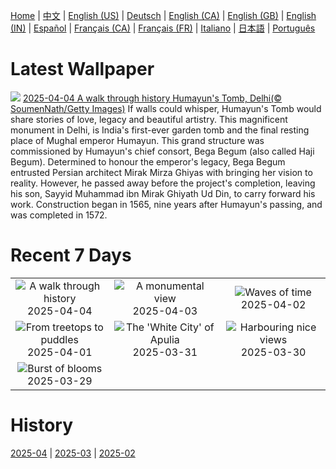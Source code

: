 [Home](../README.md) | [中文](zh-CN.md) | [English (US)](en-US.md) | [Deutsch](de-DE.md) | [English (CA)](en-CA.md) | [English (GB)](en-GB.md) | [English (IN)](en-IN.md) | [Español](es-ES.md) | [Français (CA)](fr-CA.md) | [Français (FR)](fr-FR.md) | [Italiano](it-IT.md) | [日本語](ja-JP.md) | [Português](pt-BR.md)

# Latest Wallpaper
![](https://www.bing.com/th?id=OHR.HumayunsTomb_EN-IN9625838128_UHD.jpg)
[2025-04-04 A walk through history Humayun's Tomb, Delhi(© SoumenNath/Getty Images)](https://www.bing.com/th?id=OHR.HumayunsTomb_EN-IN9625838128_UHD.jpg)
If walls could whisper, Humayun's Tomb would share stories of love, legacy and beautiful artistry. This magnificent monument in Delhi, is India's first-ever garden tomb and the final resting place of Mughal emperor Humayun. This grand structure was commissioned by Humayun's chief consort, Bega Begum (also called Haji Begum). Determined to honour the emperor's legacy, Bega Begum entrusted Persian architect Mirak Mirza Ghiyas with bringing her vision to reality. However, he passed away before the project's completion, leaving his son, Sayyid Muhammad ibn Mirak Ghiyath Ud Din, to carry forward his work. Construction began in 1565, nine years after Humayun's passing, and was completed in 1572.

# Recent 7 Days
|  |  |  |
|:---:|:---:|:---:|
| ![](https://www.bing.com/th?id=OHR.HumayunsTomb_EN-IN9625838128_400x240.jpg "A walk through history") 2025-04-04 | ![](https://www.bing.com/th?id=OHR.KanyakumariSunrise_EN-IN5756215519_400x240.jpg "A monumental view") 2025-04-03 | ![](https://www.bing.com/th?id=OHR.UtahBadlands_EN-IN2081384937_400x240.jpg "Waves of time") 2025-04-02 |
| ![](https://www.bing.com/th?id=OHR.TicanFrog_EN-IN0941028255_400x240.jpg "From treetops to puddles") 2025-04-01 | ![](https://www.bing.com/th?id=OHR.ItalyOstuni_EN-IN0750809698_400x240.jpg "The 'White City' of Apulia") 2025-03-31 | ![](https://www.bing.com/th?id=OHR.SydneyHarbour_EN-IN0606023668_400x240.jpg "Harbouring nice views") 2025-03-30 |
| ![](https://www.bing.com/th?id=OHR.CarrizoBloom_EN-IN0314971879_400x240.jpg "Burst of blooms") 2025-03-29 |  |  |

# History
[2025-04](../archives/wallpaper/en-IN/w_2025_04.md) | [2025-03](../archives/wallpaper/en-IN/w_2025_03.md) | [2025-02](../archives/wallpaper/en-IN/w_2025_02.md)

